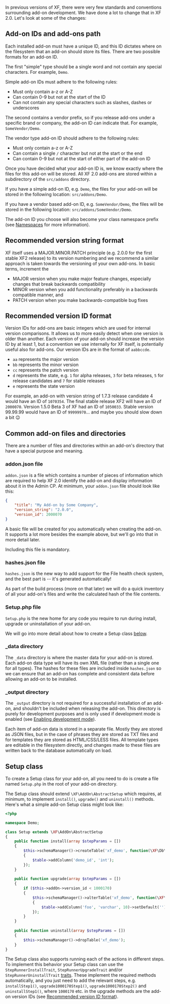 In previous versions of XF, there were very few standards and conventions surrounding add-on development. We have done 
a lot to change that in XF 2.0. Let's look at some of the changes:

## Add-on IDs and add-ons path

Each installed add-on must have a unique ID, and this ID dictates where on the filesystem that an add-on should store 
its files. There are two possible formats for an add-on ID.

The first "simple" type should be a single word and not contain any special characters. For example, `Demo`.

Simple add-on IDs must adhere to the following rules:

* Must only contain a-z or A-Z
* Can contain 0-9 but not at the start of the ID
* Can not contain any special characters such as slashes, dashes or underscores

The second contains a vendor prefix, so if you release add-ons under a specific brand or company, the add-on ID can 
indicate that. For example, `SomeVendor/Demo`.

The vendor type add-on ID should adhere to the following rules:

* Must only contain a-z or A-Z
* Can contain a single `/` character but not at the start or the end
* Can contain 0-9 but not at the start of either part of the add-on ID

Once you have decided what your add-on ID is, we know exactly where the files for this add-on will be stored. All XF 2.0 add-ons are stored within a subdirectory of the `src/addons` directory. 

If you have a simple add-on ID, e.g. `Demo`, the files for your add-on will be stored in the following location: 
 `src/addons/Demo`.
 
If you have a vendor based add-on ID, e.g. `SomeVendor/Demo`, the files will be stored in the following location: 
`src/addons/SomeVendor/Demo`.

The add-on ID you choose will also become your class namespace prefix (see [Namespaces](/general-concepts/#namespaces) for more information).

## Recommended version string format

XF itself uses a MAJOR.MINOR.PATCH principle (e.g. 2.0.0 for the first stable XF2 release) to its version numbering and we recommend a similar approach is taken towards the versioning of your own add-ons. In basic terms, increment the

* MAJOR version when you make major feature changes, especially changes that break backwards compatibility
* MINOR version when you add functionality preferably in a backwards compatible manner, and
* PATCH version when you make backwards-compatible bug fixes

## Recommended version ID format

Version IDs for add-ons are basic integers which are used for internal version comparisons. It allows us to more easily detect when one version is older than another. Each version of your add-on should increase the version ID by at least 1, but a convention we use internally for XF itself, is potentially useful also for add-ons. Our version IDs are in the format of `aabbccde`.

* `aa` represents the major version
* `bb` represents the minor version
* `cc` represents the patch version
* `d` represents the state, e.g. `1` for alpha releases, `3` for beta releases, `5` for release candidates and `7` for stable releases
* `e` represents the state version

For example, an add-on with version string of 1.7.3 release candidate 4 would have an ID of `1070354`. The final stable release XF2 will have an ID of `2000070`. Version 1.5.0 Beta 3 of XF had an ID of `1050033`. Stable version 99.99.99 would have an ID of `99999970`... and maybe you should slow down a bit 😉

## Common add-on files and directories

There are a number of files and directories within an add-on's directory that have a special purpose and meaning.

### addon.json file

`addon.json` is a file which contains a number of pieces of information which are required to help XF 2.0 identify the 
add-on and display information about it in the Admin CP. At minimum, your `addon.json` file should look like this:

```json
{
    "title": "My Add-on by Some Company",
    "version_string": "2.0.0",
    "version_id": 2000070
}
```

A basic file will be created for you automatically when creating the add-on. It supports a lot more besides the example 
above, but we'll go into that in more detail later.

Including this file is mandatory.

### hashes.json file

`hashes.json` is the new way to add support for the File health check system, and the best part is -- it's generated 
automatically!

As part of the build process (more on that later) we will do a quick inventory of all your add-on's files and write the calculated hash of the file contents.

### Setup.php file

`Setup.php` is the new home for any code you require to run during install, upgrade or uninstallation of your add-on.

We will go into more detail about how to create a Setup class [below](#setup-class).

### _data directory

The `_data` directory is where the master data for your add-on is stored. Each add-on data type will have its own XML 
file (rather than a single one for all types). The hashes for these files are included inside `hashes.json` so we can 
ensure that an add-on has complete and consistent data before allowing an add-on to be installed.

### _output directory

The `_output` directory is not required for a successful installation of an add-on, and shouldn't be included when releasing the add-on. This directory is purely for development purposes and is only used if development mode is enabled (see [Enabling development mode](/development-tools/#enabling-development-mode)).

Each item of add-on data is stored in a separate file. Mostly they are stored as JSON files, but in the case of phrases they are stored as TXT files and for templates they are stored as HTML/CSS/LESS files. All template types are editable in the filesystem directly, and changes made to these files are written back to the database automatically on load.

## Setup class

To create a Setup class for your add-on, all you need to do is create a file named `Setup.php` in the root of your add-on directory.

The Setup class should extend `\XF\AddOn\AbstractSetup` which requires, at minimum, to implement `install()`, `upgrade()` and `uninstall()` methods. Here's what a simple add-on Setup class might look like:

```php
<?php

namespace Demo;

class Setup extends \XF\AddOn\AbstractSetup
{
	public function install(array $stepParams = [])
	{
		$this->schemaManager()->createTable('xf_demo', function(\XF\Db\Schema\Create $table)
		{
			$table->addColumn('demo_id', 'int');
		});
	}
	
	public function upgrade(array $stepParams = [])
	{
		if ($this->addOn->version_id < 1000170)
		{
			$this->schemaManager()->alterTable('xf_demo', function(\XF\Db\Schema\Alter $table)
			{
				$table->addColumn('foo', 'varchar', 10)->setDefault('');
			});
		}
	}
	
	public function uninstall(array $stepParams = [])
	{
		$this->schemaManager()->dropTable('xf_demo');
	}
}
```

The Setup class also supports running each of the actions in different steps. To implement this behavior your Setup class can use the `StepRunnerInstallTrait`, `StepRunnerUpgradeTrait` and/or `StepRunnerUninstallTrait` [traits](http://php.net/manual/en/language.oop5.traits.php). These implement the required methods automatically, and you just need to add the relevant steps, e.g. `installStep1()`, `upgrade1000170Step1()`, `upgrade1000170Step2()` and `uninstallStep1()`, where `1000170` etc. in the upgrade methods are the add-on version IDs (see [Recommended version ID format](#recommended-version-id-format)).